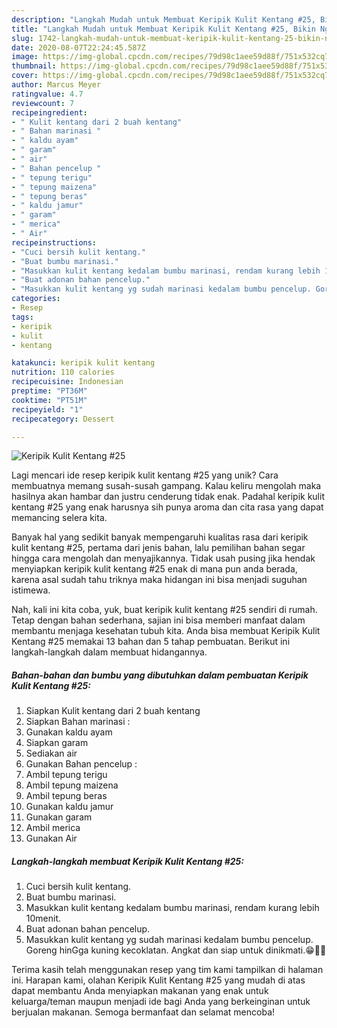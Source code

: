 ```yaml
---
description: "Langkah Mudah untuk Membuat Keripik Kulit Kentang #25, Bikin Ngiler"
title: "Langkah Mudah untuk Membuat Keripik Kulit Kentang #25, Bikin Ngiler"
slug: 1742-langkah-mudah-untuk-membuat-keripik-kulit-kentang-25-bikin-ngiler
date: 2020-08-07T22:24:45.587Z
image: https://img-global.cpcdn.com/recipes/79d98c1aee59d88f/751x532cq70/keripik-kulit-kentang-25-foto-resep-utama.jpg
thumbnail: https://img-global.cpcdn.com/recipes/79d98c1aee59d88f/751x532cq70/keripik-kulit-kentang-25-foto-resep-utama.jpg
cover: https://img-global.cpcdn.com/recipes/79d98c1aee59d88f/751x532cq70/keripik-kulit-kentang-25-foto-resep-utama.jpg
author: Marcus Meyer
ratingvalue: 4.7
reviewcount: 7
recipeingredient:
- " Kulit kentang dari 2 buah kentang"
- " Bahan marinasi "
- " kaldu ayam"
- " garam"
- " air"
- " Bahan pencelup "
- " tepung terigu"
- " tepung maizena"
- " tepung beras"
- " kaldu jamur"
- " garam"
- " merica"
- " Air"
recipeinstructions:
- "Cuci bersih kulit kentang."
- "Buat bumbu marinasi."
- "Masukkan kulit kentang kedalam bumbu marinasi, rendam kurang lebih 10menit."
- "Buat adonan bahan pencelup."
- "Masukkan kulit kentang yg sudah marinasi kedalam bumbu pencelup. Goreng hinGga kuning kecoklatan. Angkat dan siap untuk dinikmati.😁🙏🏻"
categories:
- Resep
tags:
- keripik
- kulit
- kentang

katakunci: keripik kulit kentang 
nutrition: 110 calories
recipecuisine: Indonesian
preptime: "PT36M"
cooktime: "PT51M"
recipeyield: "1"
recipecategory: Dessert

---
```



![Keripik Kulit Kentang #25](https://img-global.cpcdn.com/recipes/79d98c1aee59d88f/751x532cq70/keripik-kulit-kentang-25-foto-resep-utama.jpg)

Lagi mencari ide resep keripik kulit kentang #25 yang unik? Cara membuatnya memang susah-susah gampang. Kalau keliru mengolah maka hasilnya akan hambar dan justru cenderung tidak enak. Padahal keripik kulit kentang #25 yang enak harusnya sih punya aroma dan cita rasa yang dapat memancing selera kita.



Banyak hal yang sedikit banyak mempengaruhi kualitas rasa dari keripik kulit kentang #25, pertama dari jenis bahan, lalu pemilihan bahan segar hingga cara mengolah dan menyajikannya. Tidak usah pusing jika hendak menyiapkan keripik kulit kentang #25 enak di mana pun anda berada, karena asal sudah tahu triknya maka hidangan ini bisa menjadi suguhan istimewa.


Nah, kali ini kita coba, yuk, buat keripik kulit kentang #25 sendiri di rumah. Tetap dengan bahan sederhana, sajian ini bisa memberi manfaat dalam membantu menjaga kesehatan tubuh kita. Anda bisa membuat Keripik Kulit Kentang #25 memakai 13 bahan dan 5 tahap pembuatan. Berikut ini langkah-langkah dalam membuat hidangannya.

<!--inarticleads1-->

##### Bahan-bahan dan bumbu yang dibutuhkan dalam pembuatan Keripik Kulit Kentang #25:

1. Siapkan  Kulit kentang dari 2 buah kentang
1. Siapkan  Bahan marinasi :
1. Gunakan  kaldu ayam
1. Siapkan  garam
1. Sediakan  air
1. Gunakan  Bahan pencelup :
1. Ambil  tepung terigu
1. Ambil  tepung maizena
1. Ambil  tepung beras
1. Gunakan  kaldu jamur
1. Gunakan  garam
1. Ambil  merica
1. Gunakan  Air




<!--inarticleads2-->

##### Langkah-langkah membuat Keripik Kulit Kentang #25:

1. Cuci bersih kulit kentang.
1. Buat bumbu marinasi.
1. Masukkan kulit kentang kedalam bumbu marinasi, rendam kurang lebih 10menit.
1. Buat adonan bahan pencelup.
1. Masukkan kulit kentang yg sudah marinasi kedalam bumbu pencelup. Goreng hinGga kuning kecoklatan. Angkat dan siap untuk dinikmati.😁🙏🏻




Terima kasih telah menggunakan resep yang tim kami tampilkan di halaman ini. Harapan kami, olahan Keripik Kulit Kentang #25 yang mudah di atas dapat membantu Anda menyiapkan makanan yang enak untuk keluarga/teman maupun menjadi ide bagi Anda yang berkeinginan untuk berjualan makanan. Semoga bermanfaat dan selamat mencoba!
